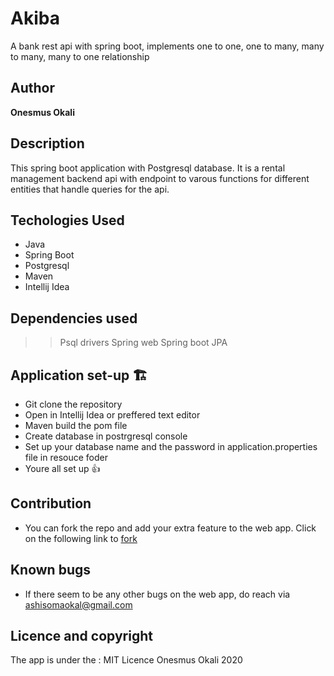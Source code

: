 # Akiba
A bank rest api with spring boot, implements one to one, one to many, many to many, many to one relationship

## Author
**Onesmus Okali**

## Description
This spring boot application with Postgresql database. It is a rental management backend api with endpoint to varous functions for different entities that handle queries for the api.

## Techologies Used
- Java
- Spring Boot
- Postgresql
- Maven
- Intellij Idea

## Dependencies used
>>Psql drivers
>>Spring web
>>Spring boot JPA

## Application set-up 🏗️
<!-- to be added -->
- Git clone the repository
- Open in Intellij Idea or preffered text editor
- Maven build the pom file
- Create database in postrgresql console 
- Set up your database name and the password in application.properties file in resouce foder
- Youre all set up 👍

## Contribution
- You can fork the repo and add your extra feature to the web app. Click on the following link to [fork](https://github.com/Ashisoma/Akiba)
  
## Known bugs
- If there seem to be any other bugs on the web app, do reach via ashisomaokal@gmail.com

## Licence and copyright 
The app is under the :
   MIT Licence Onesmus Okali 2020
